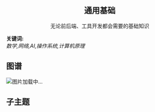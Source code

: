 <h2 align="center">通用基础</h2>
<p align="center">无论前后端、工具开发都会需要的基础知识</p>

**关键词:**<br/>
*数学,网络,AI,操作系统,计算机原理*

## 图谱
![图片加载中...](https://github.com/gonglei007/GameDevMind/blob/main/exports/1.3.通用基础.png?raw=true)

## 子主题
